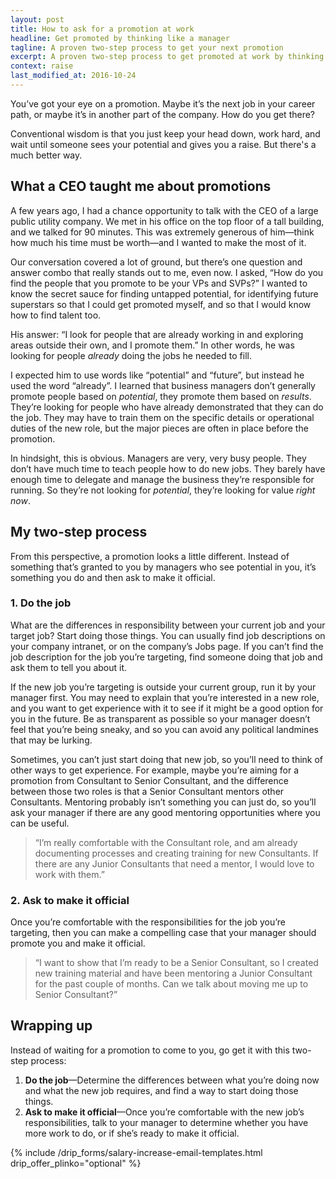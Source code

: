 ```yaml
---
layout: post
title: How to ask for a promotion at work
headline: Get promoted by thinking like a manager
tagline: A proven two-step process to get your next promotion
excerpt: A proven two-step process to get promoted at work by thinking like a manager.
context: raise
last_modified_at: 2016-10-24
---
```

You’ve got your eye on a promotion. Maybe it’s the next job in your career path, or maybe it’s in another part of the company. How do you get there?

Conventional wisdom is that you just keep your head down, work hard, and wait until someone sees your potential and gives you a raise. But there's a much better way.

## What a CEO taught me about promotions

A few years ago, I had a chance opportunity to talk with the CEO of a large public utility company. We met in his office on the top floor of a tall building, and we talked for 90 minutes. This was extremely generous of him—think how much his time must be worth—and I wanted to make the most of it.

Our conversation covered a lot of ground, but there’s one question and answer combo that really stands out to me, even now. I asked, “How do you find the people that you promote to be your VPs and SVPs?” I wanted to know the secret sauce for finding untapped potential, for identifying future superstars so that I could get promoted myself, and so that I would know how to find talent too.

His answer: “I look for people that are already working in and exploring areas outside their own, and I promote them.” In other words, he was looking for people *already* doing the jobs he needed to fill.

I expected him to use words like “potential” and “future”, but instead he used the word “already”. I learned that business managers don’t generally promote people based on *potential*, they promote them based on *results*. They’re looking for people who have already demonstrated that they can do the job. They may have to train them on the specific details or operational duties of the new role, but the major pieces are often in place before the promotion.

In hindsight, this is obvious. Managers are very, very busy people. They don’t have much time to teach people how to do new jobs. They barely have enough time to delegate and manage the business they’re responsible for running. So they’re not looking for *potential*, they’re looking for value *right now*.

## My two-step process

From this perspective, a promotion looks a little different. Instead of something that’s granted to you by managers who see potential in you, it’s something you do and then ask to make it official.

### 1. Do the job

What are the differences in responsibility between your current job and your target job? Start doing those things. You can usually find job descriptions on your company intranet, or on the company’s Jobs page. If you can’t find the job description for the job you’re targeting, find someone doing that job and ask them to tell you about it.

If the new job you’re targeting is outside your current group, run it by your manager first. You may need to explain that you’re interested in a new role, and you want to get experience with it to see if it might be a good option for you in the future. Be as transparent as possible so your manager doesn’t feel that you’re being sneaky, and so you can avoid any political landmines that may be lurking.

Sometimes, you can’t just start doing that new job, so you’ll need to think of other ways to get experience. For example, maybe you’re aiming for a promotion from Consultant to Senior Consultant, and the difference between those two roles is that a Senior Consultant mentors other Consultants. Mentoring probably isn’t something you can just do, so you’ll ask your manager if there are any good mentoring opportunities where you can be useful. 

> “I’m really comfortable with the Consultant role, and am already documenting processes and creating training for new Consultants. If there are any Junior Consultants that need a mentor, I would love to work with them.”

### 2. Ask to make it official

Once you’re comfortable with the responsibilities for the job you’re targeting, then you can make a compelling case that your manager should promote you and make it official. 

> “I want to show that I’m ready to be a Senior Consultant, so I created new training material and have been mentoring a Junior Consultant for the past couple of months. Can we talk about moving me up to Senior Consultant?”

## Wrapping up

Instead of waiting for a promotion to come to you, go get it with this two-step process:

1. **Do the job**—Determine the differences between what you’re doing now and what the new job requires, and find a way to start doing those things.
2. **Ask to make it official**—Once you’re comfortable with the new job’s responsibilities, talk to your manager to determine whether you have more work to do, or if she’s ready to make it official.

{% include /drip_forms/salary-increase-email-templates.html drip_offer_plinko="optional" %}